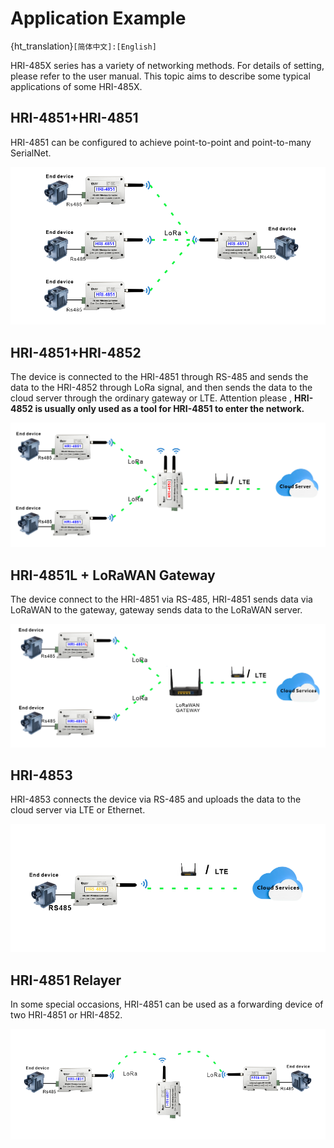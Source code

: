 # Application Example

{ht_translation}`[简体中文]:[English]`

HRI-485X series has a variety of networking methods. For details of setting, please refer to the user manual.
This topic aims to describe some typical applications of some HRI-485X.

## HRI-4851+HRI-4851
HRI-4851 can be configured to achieve point-to-point and point-to-many SerialNet.

![](img/application_example/01.png) 

## HRI-4851+HRI-4852
The device is connected to the HRI-4851 through RS-485 and sends the data to the HRI-4852  through LoRa signal, and then sends the data to the cloud server through the ordinary gateway or LTE. 
Attention please , **HRI-4852 is usually only used as a tool for HRI-4851 to enter the network.**

![](img/application_example/02.png) 

## HRI-4851L + LoRaWAN Gateway
The device connect to the HRI-4851 via RS-485, HRI-4851 sends data via LoRaWAN to the gateway, gateway sends data to the LoRaWAN server.

![](img/application_example/03.png)

## HRI-4853
HRI-4853 connects the device via RS-485 and uploads the data to the cloud server via LTE or Ethernet.

![](img/application_example/04.png)

## HRI-4851 Relayer
In some special occasions, HRI-4851 can be used as a forwarding device of two HRI-4851 or HRI-4852.

![](img/application_example/05.png)


